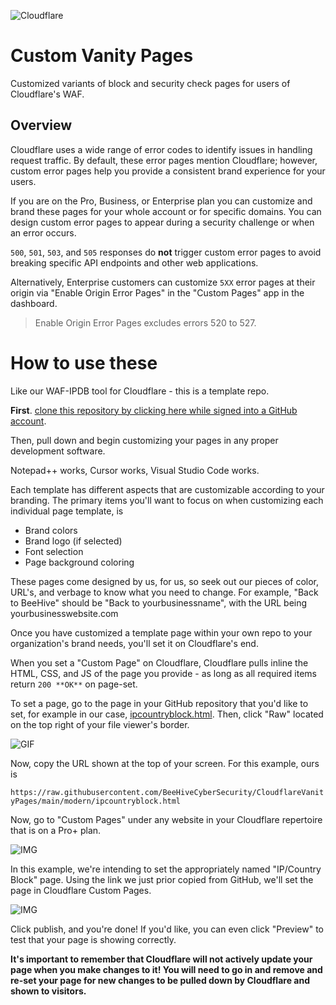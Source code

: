 ![Cloudflare](https://asset.brandfetch.io/idJ3Cg8ymG/idN3oIY8Ao.svg)
# Custom Vanity Pages
Customized variants of block and security check pages for users of Cloudflare's WAF.

## Overview
Cloudflare uses a wide range of error codes to identify issues in handling request traffic. By default, these error pages mention Cloudflare; however, custom error pages help you provide a consistent brand experience for your users. 

If you are on the Pro, Business, or Enterprise plan you can customize and brand these pages for your whole account or for specific domains. You can design custom error pages to appear during a security challenge or when an error occurs.

`500`, `501`, `503`, and `505` responses do **not** trigger custom error pages to avoid breaking specific API endpoints and other web applications.

Alternatively, Enterprise customers can customize `5XX` error pages at their origin via "Enable Origin Error Pages" in the "Custom Pages" app in the dashboard.

> Enable Origin Error Pages excludes errors 520 to 527.

# How to use these
Like our WAF-IPDB tool for Cloudflare - this is a template repo. 

**First**. [clone this repository by clicking here while signed into a GitHub account](https://github.com/new?template_name=CloudflareVanityPages&template_owner=BeeHiveCyberSecurity).

Then, pull down and begin customizing your pages in any proper development software. 

Notepad++ works, Cursor works, Visual Studio Code works.

Each template has different aspects that are customizable according to your branding. The primary items you'll want to focus on when customizing each individual page template, is
- Brand colors
- Brand logo (if selected)
- Font selection
- Page background coloring

These pages come designed by us, for us, so seek out our pieces of color, URL's, and verbage to know what you need to change. For example, "Back to BeeHive" should be "Back to yourbusinessname", with the URL being yourbusinesswebsite.com

Once you have customized a template page within your own repo to your organization's brand needs, you'll set it on Cloudflare's end. 

When you set a "Custom Page" on Cloudflare, Cloudflare pulls inline the HTML, CSS, and JS of the page you provide - as long as all required items return `200 **OK**` on page-set.

To set a page, go to the page in your GitHub repository that you'd like to set, for example in our case, [ipcountryblock.html](https://github.com/BeeHiveCyberSecurity/CloudflareVanityPages/blob/main/modern/ipcountryblock.html). Then, click "Raw" located on the top right of your file viewer's border.

![GIF](https://i.imgur.com/S18eybv.gif)

Now, copy the URL shown at the top of your screen. For this example, ours is 

```https://raw.githubusercontent.com/BeeHiveCyberSecurity/CloudflareVanityPages/main/modern/ipcountryblock.html```

Now, go to "Custom Pages" under any website in your Cloudflare repertoire that is on a Pro+ plan.

![IMG](https://i.imgur.com/N1SVxle.png)

In this example, we're intending to set the appropriately named "IP/Country Block" page. Using the link we just prior copied from GitHub, we'll set the page in Cloudflare Custom Pages.

![IMG](https://i.imgur.com/NI3bJY3.png)

Click publish, and you're done! If you'd like, you can even click "Preview" to test that your page is showing correctly. 

**It's important to remember that Cloudflare will not actively update your page when you make changes to it! You will need to go in and remove and re-set your page for new changes to be pulled down by Cloudflare and shown to visitors.**